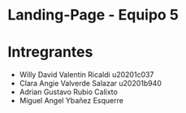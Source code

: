 # Landing-Page - Equipo 5

# Intregrantes

- Willy David Valentin Ricaldi u20201c037
- Clara Angie Valverde Salazar u20201b940
- Adrian Gustavo Rubio Calixto 
- Miguel Angel Ybañez Esquerre
